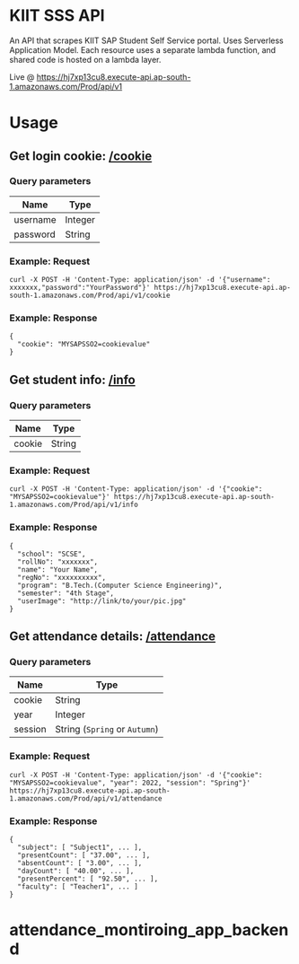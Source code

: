 # KIIT SSS API

An API that scrapes KIIT SAP Student Self Service portal. Uses Serverless Application Model. Each resource uses a separate lambda function, and shared code is hosted on a lambda layer.

Live @ https://hj7xp13cu8.execute-api.ap-south-1.amazonaws.com/Prod/api/v1

# Usage

## Get login cookie: [/cookie](https://hj7xp13cu8.execute-api.ap-south-1.amazonaws.com/Prod/api/v1/cookie)

### Query parameters

| Name     | Type    |
| -------- | ------- |
| username | Integer |
| password | String  |

### Example: Request

```
curl -X POST -H 'Content-Type: application/json' -d '{"username": xxxxxxx,"password":"YourPassword"}' https://hj7xp13cu8.execute-api.ap-south-1.amazonaws.com/Prod/api/v1/cookie
```

### Example: Response

```
{
  "cookie": "MYSAPSSO2=cookievalue"
}
```

## Get student info: [/info](https://hj7xp13cu8.execute-api.ap-south-1.amazonaws.com/Prod/api/v1/info)

### Query parameters

| Name   | Type   |
| ------ | ------ |
| cookie | String |

### Example: Request

```
curl -X POST -H 'Content-Type: application/json' -d '{"cookie": "MYSAPSSO2=cookievalue"}' https://hj7xp13cu8.execute-api.ap-south-1.amazonaws.com/Prod/api/v1/info
```

### Example: Response

```
{
  "school": "SCSE",
  "rollNo": "xxxxxxx",
  "name": "Your Name",
  "regNo": "xxxxxxxxxx",
  "program": "B.Tech.(Computer Science Engineering)",
  "semester": "4th Stage",
  "userImage": "http://link/to/your/pic.jpg"
}
```

## Get attendance details: [/attendance](https://hj7xp13cu8.execute-api.ap-south-1.amazonaws.com/Prod/api/v1/attendance)

### Query parameters

| Name    | Type                          |
| ------- | ----------------------------- |
| cookie  | String                        |
| year    | Integer                       |
| session | String (`Spring` or `Autumn`) |

### Example: Request

```
curl -X POST -H 'Content-Type: application/json' -d '{"cookie": "MYSAPSSO2=cookievalue", "year": 2022, "session": "Spring"}' https://hj7xp13cu8.execute-api.ap-south-1.amazonaws.com/Prod/api/v1/attendance
```

### Example: Response

```
{
  "subject": [ "Subject1", ... ],
  "presentCount": [ "37.00", ... ],
  "absentCount": [ "3.00", ... ],
  "dayCount": [ "40.00", ... ],
  "presentPercent": [ "92.50", ... ],
  "faculty": [ "Teacher1", ... ]
}
```

<!-- # KIIT-SSS-API-serverless

This project contains source code and supporting files for a serverless application that you can deploy with the SAM CLI. It includes the following files and folders.

- hello-world - Code for the application's Lambda function.
- events - Invocation events that you can use to invoke the function.
- hello-world/tests - Unit tests for the application code.
- template.yaml - A template that defines the application's AWS resources.

The application uses several AWS resources, including Lambda functions and an API Gateway API. These resources are defined in the `template.yaml` file in this project. You can update the template to add AWS resources through the same deployment process that updates your application code.

If you prefer to use an integrated development environment (IDE) to build and test your application, you can use the AWS Toolkit.
The AWS Toolkit is an open source plug-in for popular IDEs that uses the SAM CLI to build and deploy serverless applications on AWS. The AWS Toolkit also adds a simplified step-through debugging experience for Lambda function code. See the following links to get started.

- [CLion](https://docs.aws.amazon.com/toolkit-for-jetbrains/latest/userguide/welcome.html)
- [GoLand](https://docs.aws.amazon.com/toolkit-for-jetbrains/latest/userguide/welcome.html)
- [IntelliJ](https://docs.aws.amazon.com/toolkit-for-jetbrains/latest/userguide/welcome.html)
- [WebStorm](https://docs.aws.amazon.com/toolkit-for-jetbrains/latest/userguide/welcome.html)
- [Rider](https://docs.aws.amazon.com/toolkit-for-jetbrains/latest/userguide/welcome.html)
- [PhpStorm](https://docs.aws.amazon.com/toolkit-for-jetbrains/latest/userguide/welcome.html)
- [PyCharm](https://docs.aws.amazon.com/toolkit-for-jetbrains/latest/userguide/welcome.html)
- [RubyMine](https://docs.aws.amazon.com/toolkit-for-jetbrains/latest/userguide/welcome.html)
- [DataGrip](https://docs.aws.amazon.com/toolkit-for-jetbrains/latest/userguide/welcome.html)
- [VS Code](https://docs.aws.amazon.com/toolkit-for-vscode/latest/userguide/welcome.html)
- [Visual Studio](https://docs.aws.amazon.com/toolkit-for-visual-studio/latest/user-guide/welcome.html)

## Deploy the sample application

The Serverless Application Model Command Line Interface (SAM CLI) is an extension of the AWS CLI that adds functionality for building and testing Lambda applications. It uses Docker to run your functions in an Amazon Linux environment that matches Lambda. It can also emulate your application's build environment and API.

To use the SAM CLI, you need the following tools.

- SAM CLI - [Install the SAM CLI](https://docs.aws.amazon.com/serverless-application-model/latest/developerguide/serverless-sam-cli-install.html)
- Node.js - [Install Node.js 18](https://nodejs.org/en/), including the NPM package management tool.
- Docker - [Install Docker community edition](https://hub.docker.com/search/?type=edition&offering=community)

To build and deploy your application for the first time, run the following in your shell:

```bash
sam build
sam deploy --guided
```

The first command will build the source of your application. The second command will package and deploy your application to AWS, with a series of prompts:

- **Stack Name**: The name of the stack to deploy to CloudFormation. This should be unique to your account and region, and a good starting point would be something matching your project name.
- **AWS Region**: The AWS region you want to deploy your app to.
- **Confirm changes before deploy**: If set to yes, any change sets will be shown to you before execution for manual review. If set to no, the AWS SAM CLI will automatically deploy application changes.
- **Allow SAM CLI IAM role creation**: Many AWS SAM templates, including this example, create AWS IAM roles required for the AWS Lambda function(s) included to access AWS services. By default, these are scoped down to minimum required permissions. To deploy an AWS CloudFormation stack which creates or modifies IAM roles, the `CAPABILITY_IAM` value for `capabilities` must be provided. If permission isn't provided through this prompt, to deploy this example you must explicitly pass `--capabilities CAPABILITY_IAM` to the `sam deploy` command.
- **Save arguments to samconfig.toml**: If set to yes, your choices will be saved to a configuration file inside the project, so that in the future you can just re-run `sam deploy` without parameters to deploy changes to your application.

You can find your API Gateway Endpoint URL in the output values displayed after deployment.

## Use the SAM CLI to build and test locally

Build your application with the `sam build` command.

```bash
KIIT-SSS-API-serverless$ sam build
```

The SAM CLI installs dependencies defined in `hello-world/package.json`, creates a deployment package, and saves it in the `.aws-sam/build` folder.

Test a single function by invoking it directly with a test event. An event is a JSON document that represents the input that the function receives from the event source. Test events are included in the `events` folder in this project.

Run functions locally and invoke them with the `sam local invoke` command.

```bash
KIIT-SSS-API-serverless$ sam local invoke HelloWorldFunction --event events/event.json
```

The SAM CLI can also emulate your application's API. Use the `sam local start-api` to run the API locally on port 3000.

```bash
KIIT-SSS-API-serverless$ sam local start-api
KIIT-SSS-API-serverless$ curl http://localhost:3000/
```

The SAM CLI reads the application template to determine the API's routes and the functions that they invoke. The `Events` property on each function's definition includes the route and method for each path.

```yaml
Events:
  HelloWorld:
    Type: Api
    Properties:
      Path: /hello
      Method: get
```

## Add a resource to your application

The application template uses AWS Serverless Application Model (AWS SAM) to define application resources. AWS SAM is an extension of AWS CloudFormation with a simpler syntax for configuring common serverless application resources such as functions, triggers, and APIs. For resources not included in [the SAM specification](https://github.com/awslabs/serverless-application-model/blob/master/versions/2016-10-31.md), you can use standard [AWS CloudFormation](https://docs.aws.amazon.com/AWSCloudFormation/latest/UserGuide/aws-template-resource-type-ref.html) resource types.

## Fetch, tail, and filter Lambda function logs

To simplify troubleshooting, SAM CLI has a command called `sam logs`. `sam logs` lets you fetch logs generated by your deployed Lambda function from the command line. In addition to printing the logs on the terminal, this command has several nifty features to help you quickly find the bug.

`NOTE`: This command works for all AWS Lambda functions; not just the ones you deploy using SAM.

```bash
KIIT-SSS-API-serverless$ sam logs -n HelloWorldFunction --stack-name KIIT-SSS-API-serverless --tail
```

You can find more information and examples about filtering Lambda function logs in the [SAM CLI Documentation](https://docs.aws.amazon.com/serverless-application-model/latest/developerguide/serverless-sam-cli-logging.html).

## Unit tests

Tests are defined in the `hello-world/tests` folder in this project. Use NPM to install the [Mocha test framework](https://mochajs.org/) and run unit tests.

```bash
KIIT-SSS-API-serverless$ cd hello-world
hello-world$ npm install
hello-world$ npm run test
```

## Cleanup

To delete the sample application that you created, use the AWS CLI. Assuming you used your project name for the stack name, you can run the following:

```bash
sam delete --stack-name KIIT-SSS-API-serverless
```

## Resources

See the [AWS SAM developer guide](https://docs.aws.amazon.com/serverless-application-model/latest/developerguide/what-is-sam.html) for an introduction to SAM specification, the SAM CLI, and serverless application concepts.

Next, you can use AWS Serverless Application Repository to deploy ready to use Apps that go beyond hello world samples and learn how authors developed their applications: [AWS Serverless Application Repository main page](https://aws.amazon.com/serverless/serverlessrepo/) -->
# attendance_montiroing_app_backend
